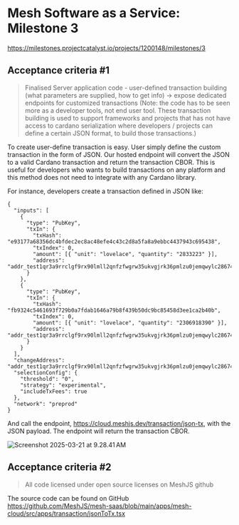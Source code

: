# Mesh Software as a Service: Milestone 3
https://milestones.projectcatalyst.io/projects/1200148/milestones/3

## Acceptance criteria #1

> Finalised Server application code - user-defined transaction building (what parameters are supplied, how to get info) -> expose dedicated endpoints for customized transactions (Note: the code has to be seen more as a developer tools, not end user tool. These transaction building is used to support frameworks and projects that has not have access to cardano serialization where developers / projects can define a certain JSON format, to build those transactions.)

To create user-define transaction is easy. User simply define the custom transaction in the form of JSON. Our hosted endpoint will convert the JSON to a valid Cardano transaction and return the transaction CBOR. This is useful for developers who wants to build transactions on any platform and this method does not need to integrate with any Cardano library.

For instance, developers create a transaction defined in JSON like:
```
{
  "inputs": [
    {
      "type": "PubKey",
      "txIn": {
        "txHash": "e93177a68356dc4bfdec2ec8ac48efe4c43c2d8a5fa8a9ebbc4437943c695438",
        "txIndex": 0,
        "amount": [{ "unit": "lovelace", "quantity": "2833223" }],
        "address": "addr_test1qr3a9rrclgf9rx90lmll2qnfzfwgrw35ukvgjrk36pmlzu0jemqwylc286744g0tnqkrvu0dkl8r48k0upkfmg7mncpqf0672w"
      }
    },
    {
      "type": "PubKey",
      "txIn": {
        "txHash": "fb9324c5461693f729b0a7fdab1646a79b8f439b50dc9bc85458d3ee1ca2b40b",
        "txIndex": 0,
        "amount": [{ "unit": "lovelace", "quantity": "2306918390" }],
        "address": "addr_test1qr3a9rrclgf9rx90lmll2qnfzfwgrw35ukvgjrk36pmlzu0jemqwylc286744g0tnqkrvu0dkl8r48k0upkfmg7mncpqf0672w"
      }
    }
  ],
  "changeAddress": "addr_test1qr3a9rrclgf9rx90lmll2qnfzfwgrw35ukvgjrk36pmlzu0jemqwylc286744g0tnqkrvu0dkl8r48k0upkfmg7mncpqf0672w",
  "selectionConfig": {
    "threshold": "0",
    "strategy": "experimental",
    "includeTxFees": true
  },
  "network": "preprod"
}
```

And call the endpoint, https://cloud.meshjs.dev/transaction/json-tx, with the JSON payload. The endpoint will return the transaction CBOR.

![Screenshot 2025-03-21 at 9.28.41 AM](https://hackmd.io/_uploads/rJ7JMS5hJg.png)

## Acceptance criteria #2

> All code licensed under open source licenses on MeshJS github 

The source code can be found on GitHub https://github.com/MeshJS/mesh-saas/blob/main/apps/mesh-cloud/src/apps/transaction/jsonToTx.tsx

